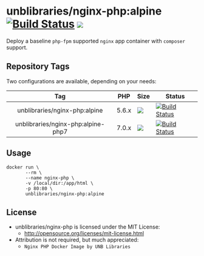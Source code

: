 # unblibraries/nginx-php:alpine [![Build Status](https://travis-ci.org/unb-libraries/docker-nginx-php.svg?branch=alpine)](https://travis-ci.org/unb-libraries/docker-nginx-php) [![](https://badge.imagelayers.io/unblibraries/nginx-php:alpine.svg)](https://imagelayers.io/?images=unblibraries/nginx-php:alpine 'Get your own badge on imagelayers.io')

Deploy a baseline ```php-fpm``` supported ```nginx``` app container with ```composer``` support.

## Repository Tags
Two configurations are available, depending on your needs:

|                 Tag                | PHP   | Size                                                                                                                                                                                 | Status                                                                                                                                               |
|:----------------------------------:|-------|--------------------------------------------------------------------------------------------------------------------------------------------------------------------------------------|------------------------------------------------------------------------------------------------------------------------------------------------------|
| unblibraries/nginx-php:alpine      | 5.6.x | [![](https://badge.imagelayers.io/unblibraries/nginx-php:alpine.svg)](https://imagelayers.io/?images=unblibraries/nginx-php:alpine 'Get your own badge on imagelayers.io')           | [![Build Status](https://travis-ci.org/unb-libraries/docker-nginx-php.svg?branch=alpine)](https://travis-ci.org/unb-libraries/docker-nginx-php)      |
| unblibraries/nginx-php:alpine-php7 | 7.0.x | [![](https://badge.imagelayers.io/unblibraries/nginx-php:alpine-php7.svg)](https://imagelayers.io/?images=unblibraries/nginx-php:alpine-php7 'Get your own badge on imagelayers.io') | [![Build Status](https://travis-ci.org/unb-libraries/docker-nginx-php.svg?branch=alpine-php7)](https://travis-ci.org/unb-libraries/docker-nginx-php) |

## Usage
```
docker run \
       --rm \
       --name nginx-php \
       -v /local/dir:/app/html \
       -p 80:80 \
       unblibraries/nginx-php:alpine
```

## License
- unblibraries/nginx-php is licensed under the MIT License:
  - http://opensource.org/licenses/mit-license.html
- Attribution is not required, but much appreciated:
  - `Nginx PHP Docker Image by UNB Libraries`
